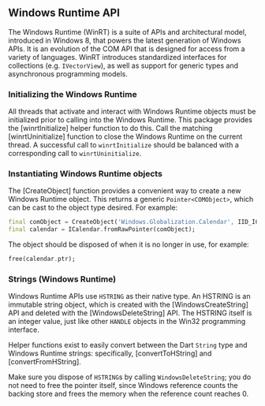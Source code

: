 ## Windows Runtime API

The Windows Runtime (WinRT) is a suite of APIs and architectural model,
introduced in Windows 8, that powers the latest generation of Windows APIs. It
is an evolution of the COM API that is designed for access from a variety of
languages. WinRT introduces standardized interfaces for collections (e.g.
`IVectorView`), as well as support for generic types and asynchronous
programming models.

### Initializing the Windows Runtime

All threads that activate and interact with Windows Runtime objects must be
initialized prior to calling into the Windows Runtime. This package provides the
[winrtInitialize] helper function to do this. Call the matching
[winrtUninitialize] function to close the Windows Runtime on the current thread.
A successful call to `winrtInitialize` should be balanced with a corresponding
call to `winrtUninitialize`.

### Instantiating Windows Runtime objects

The [CreateObject] function provides a convenient way to create a new Windows
Runtime object. This returns a generic `Pointer<COMObject>`, which can be cast
to the object type desired. For example:

```dart
final comObject = CreateObject('Windows.Globalization.Calendar', IID_ICalendar);
final calendar = ICalendar.fromRawPointer(comObject);
```

The object should be disposed of when it is no longer in use, for example:

```dart
free(calendar.ptr);
```

### Strings (Windows Runtime)

Windows Runtime APIs use `HSTRING` as their native type. An HSTRING is an
immutable string object, which is created with the [WindowsCreateString] API
and deleted with the [WindowsDeleteString] API. The HSTRING itself is an
integer value, just like other `HANDLE` objects in the Win32 programming
interface.

Helper functions exist to easily convert between the Dart `String` type and Windows Runtime strings: specifically, [convertToHString] and [convertFromHString].

Make sure you dispose of `HSTRING`s by calling `WindowsDeleteString`; you do
not need to free the pointer itself, since Windows reference counts the
backing store and frees the memory when the reference count reaches 0.
